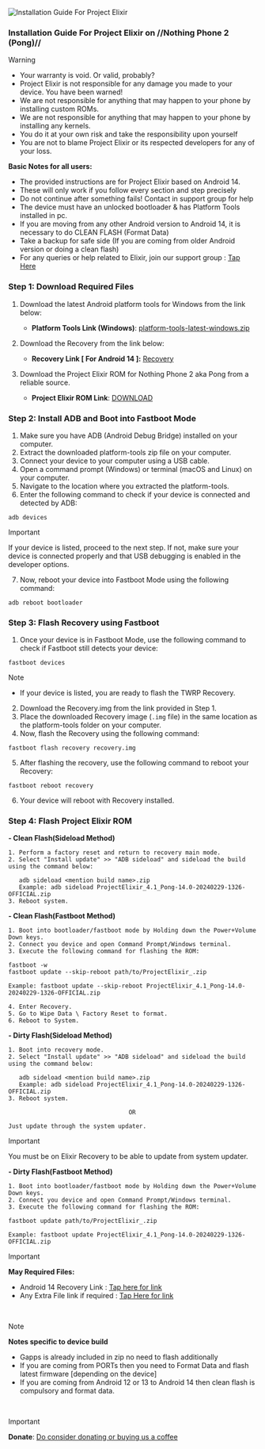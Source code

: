 ![Installation Guide For Project Elixir](https://i.imgur.com/42LxtAl.png)

### Installation Guide For Project Elixir on //Nothing Phone 2 (Pong)//

> [!Warning]
> * Your warranty is void. Or valid, probably?
> * Project Elixir is not responsible for any damage you made to your device. You have been warned!
> * We are not responsible for anything that may happen to your phone by installing custom ROMs.
> * We are not responsible for anything that may happen to your phone by installing any kernels.
> * You do it at your own risk and take the responsibility upon yourself
> * You are not to blame Project Elixir or its respected developers for any of your loss.
>
> **Basic Notes for all users:**  
> * The provided instructions are for Project Elixir based on Android 14.
> * These will only work if you follow every section and step precisely
> * Do not continue after something fails! Contact in support group for help
> * The device must have an unlocked bootloader & has Platform Tools installed in pc.
> * If you are moving from any other Android version to Android 14, it is necessary to do CLEAN FLASH (Format Data)
> * Take a backup for safe side (If you are coming from older Android version or doing a clean flash)
> * For any queries or help related to Elixir, join our support group : [Tap Here](https://telegram.me/Elixir_Discussion)  

### Step 1: Download Required Files
1. Download the latest Android platform tools for Windows from the link below:
   - **Platform Tools Link (Windows)**: [platform-tools-latest-windows.zip](https://dl.google.com/android/repository/platform-tools-latest-windows.zip)

2. Download the Recovery from the link below:
   - **Recovery Link [ For Android 14 ]:** [Recovery](https://projectelixiros.com/download)

3. Download the Project Elixir ROM for Nothing Phone 2 aka Pong from a reliable source.
   - **Project Elixir ROM Link**: [DOWNLOAD](https://projectelixiros.com/download)

### Step 2: Install ADB and Boot into Fastboot Mode
1. Make sure you have ADB (Android Debug Bridge) installed on your computer. 
2. Extract the downloaded platform-tools zip file on your computer.
3. Connect your device to your computer using a USB cable.
4. Open a command prompt (Windows) or terminal (macOS and Linux) on your computer.
5. Navigate to the location where you extracted the platform-tools.
6. Enter the following command to check if your device is connected and detected by ADB:
```
adb devices
```
> [!Important]
> If your device is listed, proceed to the next step. If not, make sure your device is connected properly and that USB debugging is enabled in the developer options.
7. Now, reboot your device into Fastboot Mode using the following command:
```
adb reboot bootloader
```

### Step 3: Flash Recovery using Fastboot
1. Once your device is in Fastboot Mode, use the following command to check if Fastboot still detects your device:
```
fastboot devices
```
> [!Note] 
> - If your device is listed, you are ready to flash the TWRP Recovery.
2. Download the Recovery.img from the link provided in Step 1.
3. Place the downloaded Recovery image (`.img` file) in the same location as the platform-tools folder on your computer.
4. Now, flash the Recovery using the following command:
```
fastboot flash recovery recovery.img
```

5. After flashing the recovery, use the following command to reboot your Recovery:
```
fastboot reboot recovery
```
6. Your device will reboot with Recovery installed.

### Step 4: Flash Project Elixir ROM

**- Clean Flash(Sideload Method)**
```
1. Perform a factory reset and return to recovery main mode.
2. Select "Install update" >> "ADB sideload" and sideload the build using the command below:
 
   adb sideload <mention build name>.zip
   Example: adb sideload ProjectElixir_4.1_Pong-14.0-20240229-1326-OFFICIAL.zip
3. Reboot system.
```

**- Clean Flash(Fastboot Method)**
```
1. Boot into bootloader/fastboot mode by Holding down the Power+Volume Down keys.
2. Connect you device and open Command Prompt/Windows terminal.
3. Execute the following command for flashing the ROM:

fastboot -w
fastboot update --skip-reboot path/to/ProjectElixir_.zip

Example: fastboot update --skip-reboot ProjectElixir_4.1_Pong-14.0-20240229-1326-OFFICIAL.zip

4. Enter Recovery.
5. Go to Wipe Data \ Factory Reset to format.
6. Reboot to System.
```

**- Dirty Flash(Sideload Method)**
```
1. Boot into recovery mode.
2. Select "Install update" >> "ADB sideload" and sideload the build using the command below:
 
   adb sideload <mention build name>.zip
   Example: adb sideload ProjectElixir_4.1_Pong-14.0-20240229-1326-OFFICIAL.zip
3. Reboot system.
  
                                  OR

Just update through the system updater.
```
> [!Important]
> You must be on Elixir Recovery to be able to update from system updater.
 

**- Dirty Flash(Fastboot Method)**
```
1. Boot into bootloader/fastboot mode by Holding down the Power+Volume Down keys.
2. Connect you device and open Command Prompt/Windows terminal.
3. Execute the following command for flashing the ROM:

fastboot update path/to/ProjectElixir_.zip

Example: fastboot update ProjectElixir_4.1_Pong-14.0-20240229-1326-OFFICIAL.zip
```

> [!Important]
> **May Required Files:**
> * Android 14 Recovery Link : [Tap here for link](https://projectelixiros.com/download)
> * Any Extra File link if required : [Tap Here for link](https://sourceforge.net/projects/project-elixir/files/fourteen)

<br>

> [!Note] 
> **Notes specific to device build**
> * Gapps is already included in zip no need to flash additionally
> * If you are coming from PORTs then you need to Format Data and flash latest firmware [depending on the device]
> * If you are coming from Android 12 or 13 to Android 14 then clean flash is compulsory and format data.

<br>

> [!Important]
> **Donate**: [Do consider donating or buying us a coffee](https://projectelixiros.com/donate)